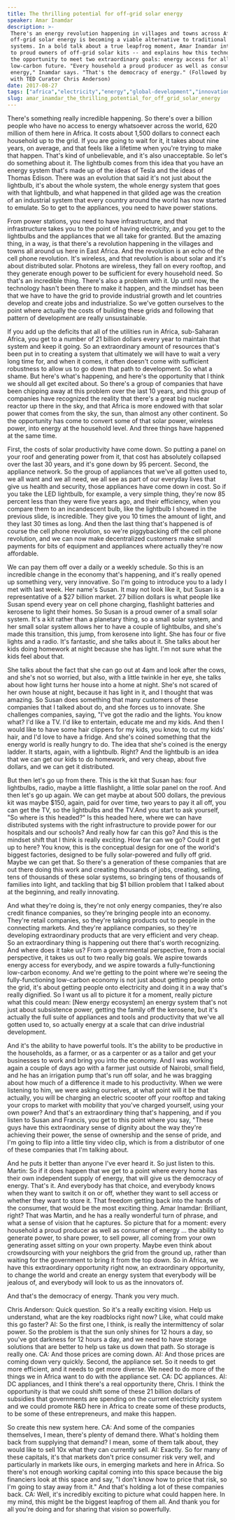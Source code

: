 ```yaml
---
title: The thrilling potential for off-grid solar energy
speaker: Amar Inamdar
description: >-
 There's an energy revolution happening in villages and towns across Africa --
 off-grid solar energy is becoming a viable alternative to traditional electricity
 systems. In a bold talk about a true leapfrog moment, Amar Inamdar introduces us
 to proud owners of off-grid solar kits -- and explains how this technology has
 the opportunity to meet two extraordinary goals: energy access for all and a
 low-carbon future. "Every household a proud producer as well as consumer of
 energy," Inamdar says. "That's the democracy of energy." (Followed by a brief Q&A
 with TED Curator Chris Anderson)
date: 2017-08-27
tags: ["africa","electricity","energy","global-development","innovation","potential","society","sustainability","technology"]
slug: amar_inamdar_the_thrilling_potential_for_off_grid_solar_energy
---
```


There's something really incredible happening. So there's over a billion people who have
no access to energy whatsoever across the world, 620 million of them here in Africa. It
costs about 1,500 dollars to connect each household up to the grid. If you are going to
wait for it, it takes about nine years, on average, and that feels like a lifetime when
you're trying to make that happen. That's kind of unbelievable, and it's also
unacceptable. So let's do something about it. The lightbulb comes from this idea that you
have an energy system that's made up of the ideas of Tesla and the ideas of Thomas Edison.
There was an evolution that said it's not just about the lightbulb, it's about the whole
system, the whole energy system that goes with that lightbulb, and what happened in that
gilded age was the creation of an industrial system that every country around the world
has now started to emulate. So to get to the appliances, you need to have power
stations.

From power stations, you need to have infrastructure, and that infrastructure takes you to
the point of having electricity, and you get to the lightbulbs and the appliances that we
all take for granted. But the amazing thing, in a way, is that there's a revolution
happening in the villages and towns all around us here in East Africa. And the revolution
is an echo of the cell phone revolution. It's wireless, and that revolution is about solar
and it's about distributed solar. Photons are wireless, they fall on every rooftop, and
they generate enough power to be sufficient for every household need. So that's an
incredible thing. There's also a problem with it. Up until now, the technology hasn't been
there to make it happen, and the mindset has been that we have to have the grid to provide
industrial growth and let countries develop and create jobs and industrialize. So we've
gotten ourselves to the point where actually the costs of building these grids and
following that pattern of development are really unsustainable.

If you add up the deficits that all of the utilities run in Africa, sub-Saharan Africa,
you get to a number of 21 billion dollars every year to maintain that system and keep it
going. So an extraordinary amount of resources that's been put in to creating a system
that ultimately we will have to wait a very long time for, and when it comes, it often
doesn't come with sufficient robustness to allow us to go down that path to development.
So what a shame. But here's what's happening, and here's the opportunity that I think we
should all get excited about. So there's a group of companies that have been chipping away
at this problem over the last 10 years, and this group of companies have recognized the
reality that there's a great big nuclear reactor up there in the sky, and that Africa is
more endowed with that solar power that comes from the sky, the sun, than almost any other
continent. So the opportunity has come to convert some of that solar power, wireless
power, into energy at the household level. And three things have happened at the same
time.

First, the costs of solar productivity have come down. So putting a panel on your roof and
generating power from it, that cost has absolutely collapsed over the last 30 years, and
it's gone down by 95 percent. Second, the appliance network. So the group of appliances
that we've all gotten used to, we all want and we all need, we all see as part of our
everyday lives that give us health and security, those appliances have come down in cost.
So if you take the LED lightbulb, for example, a very simple thing, they're now 85 percent
less than they were five years ago, and their efficiency, when you compare them to an
incandescent bulb, like the lightbulb I showed in the previous slide, is incredible. They
give you 10 times the amount of light, and they last 30 times as long. And then the last
thing that's happened is of course the cell phone revolution, so we're piggybacking off
the cell phone revolution, and we can now make decentralized customers make small payments
for bits of equipment and appliances where actually they're now affordable.

We can pay them off over a daily or a weekly schedule. So this is an incredible change in
the economy that's happening, and it's really opened up something very, very innovative. So
I'm going to introduce you to a lady I met with last week. Her name's Susan. It may not
look like it, but Susan is a representative of a $27 billion market. 27 billion dollars is
what people like Susan spend every year on cell phone charging, flashlight batteries and
kerosene to light their homes. So Susan is a proud owner of a small solar system. It's a
kit rather than a planetary thing, so a small solar system, and her small solar system
allows her to have a couple of lightbulbs, and she's made this transition, this jump, from
kerosene into light. She has four or five lights and a radio. It's fantastic, and she
talks about it. She talks about her kids doing homework at night because she has light.
I'm not sure what the kids feel about that.

She talks about the fact that she can go out at 4am and look after the cows, and she's not
so worried, but also, with a little twinkle in her eye, she talks about how light turns
her house into a home at night. She's not scared of her own house at night, because it has
light in it, and I thought that was amazing. So Susan does something that many customers of
these companies that I talked about do, and she forces us to innovate. She challenges
companies, saying, "I've got the radio and the lights. You know what? I'd like a TV. I'd
like to entertain, educate me and my kids. And then I would like to have some hair
clippers for my kids, you know, to cut my kids' hair, and I'd love to have a fridge. And
she's coined something that the energy world is really hungry to do. The idea that she's
coined is the energy ladder. It starts, again, with a lightbulb. Right? And the lightbulb
is an idea that we can get our kids to do homework, and very cheap, about five dollars,
and we can get it distributed.

But then let's go up from there. This is the kit that Susan has: four lightbulbs, radio,
maybe a little flashlight, a little solar panel on the roof. And then let's go up again.
We can get maybe at about 500 dollars, the previous kit was maybe $150, again, paid for
over time, two years to pay it all off, you can get the TV, so the lightbulbs and the
TV.And you start to ask yourself, "So where is this headed?" Is this headed here, where we
can have distributed systems with the right infrastructure to provide power for our
hospitals and our schools? And really how far can this go? And this is the mindset shift
that I think is really exciting. How far can we go? Could it get up to here? You know,
this is the conceptual design for one of the world's biggest factories, designed to be
fully solar-powered and fully off grid. Maybe we can get that. So there's a generation of
these companies that are out there doing this work and creating thousands of jobs,
creating, selling, tens of thousands of these solar systems, so bringing tens of thousands
of families into light, and tackling that big $1 billion problem that I talked about at
the beginning, and really innovating.

And what they're doing is, they're not only energy companies, they're also credit finance
companies, so they're bringing people into an economy. They're retail companies, so
they're taking products out to people in the connecting markets. And they're appliance
companies, so they're developing extraordinary products that are very efficient and very
cheap. So an extraordinary thing is happening out there that's worth recognizing. And where
does it take us? From a governmental perspective, from a social perspective, it takes us
out to two really big goals. We aspire towards energy access for everybody, and we aspire
towards a fully-functioning low-carbon economy. And we're getting to the point where we're
seeing the fully-functioning low-carbon economy is not just about getting people onto the
grid, it's about getting people onto electricity and doing it in a way that's really
dignified. So I want us all to picture it for a moment, really picture what this could
mean: [New energy ecosystem] an energy system that's not just about subsistence power,
getting the family off the kerosene, but it's actually the full suite of appliances and
tools and productivity that we've all gotten used to, so actually energy at a scale that
can drive industrial development.

And it's the ability to have powerful tools. It's the ability to be productive in the
households, as a farmer, or as a carpenter or as a tailor and get your businesses to work
and bring you into the economy. And I was working again a couple of days ago with a farmer
just outside of Nairobi, small field, and he has an irrigation pump that's run off solar,
and he was bragging about how much of a difference it made to his productivity. When we
were listening to him, we were asking ourselves, at what point will it be that actually,
you will be charging an electric scooter off your rooftop and taking your crops to market
with mobility that you've charged yourself, using your own power? And that's an
extraordinary thing that's happening, and if you listen to Susan and Francis, you get to
this point where you say, "These guys have this extraordinary sense of dignity about the
way they're achieving their power, the sense of ownership and the sense of pride, and I'm
going to flip into a little tiny video clip, which is from a distributor of one of these
companies that I'm talking about.

And he puts it better than anyone I've ever heard it. So just listen to this. Martin: So if
it does happen that we get to a point where every home has their own independent supply of
energy, that will give us the democracy of energy. That's it. And everybody has that
choice, and everybody knows when they want to switch it on or off, whether they want to
sell access or whether they want to store it. That freedom getting back into the hands of
the consumer, that would be the most exciting thing. Amar Inamdar: Brilliant, right? That
was Martin, and he has a really wonderful turn of phrase, and what a sense of vision that
he captures. So picture that for a moment: every household a proud producer as well as
consumer of energy ... the ability to generate power, to share power, to sell power, all
coming from your own generating asset sitting on your own property. Maybe even think about
crowdsourcing with your neighbors the grid from the ground up, rather than waiting for the
government to bring it from the top down. So in Africa, we have this extraordinary
opportunity right now, an extraordinary opportunity, to change the world and create an
energy system that everybody will be jealous of, and everybody will look to us as the
innovators of.

And that's the democracy of energy. Thank you very much.

Chris Anderson: Quick question. So it's a really exciting vision. Help us understand, what
are the key roadblocks right now? Like, what could make this go faster? AI: So the first
one, I think, is really the intermittency of solar power. So the problem is that the sun
only shines for 12 hours a day, so you've got darkness for 12 hours a day, and we need to
have storage solutions that are better to help us take us down that path. So storage is
really one. CA: And those prices are coming down. AI: And those prices are coming down very
quickly. Second, the appliance set. So it needs to get more efficient, and it needs to get
more diverse. We need to do more of the things we in Africa want to do with the appliance
set. CA: DC appliances. AI: DC appliances, and I think there's a real opportunity there,
Chris. I think the opportunity is that we could shift some of these 21 billion dollars of
subsidies that governments are spending on the current electricity system and we could
promote R&D here in Africa to create some of these products, to be some of these
entrepreneurs, and make this happen.

So create this new system here. CA: And some of the companies themselves, I mean, there's
plenty of demand there. What's holding them back from supplying that demand? I mean, some
of them talk about, they would like to sell 10x what they can currently sell. AI: Exactly.
So for many of these capitals, it's that markets don't price consumer risk very well, and
particularly in markets like ours, in emerging markets and here in Africa. So there's not
enough working capital coming into this space because the big financiers look at this
space and say, "I don't know how to price that risk, so I'm going to stay away from it."
And that's holding a lot of these companies back. CA: Well, it's incredibly exciting to
picture what could happen here. In my mind, this might be the biggest leapfrog of them
all. And thank you for all you're doing and for sharing that vision so
powerfully.

<!--
ad_duration=3.33
comment_count=54
event="TEDGlobal 2017"
external_start_time=0
intro_duration=11.82
is_subtitle_required="False"
is_talk_featured="True"
language="en"
language_swap="False"
native_language="en"
number_of_related_talks=6
number_of_speakers=1
number_of_subtitled_videos=16
number_of_tags=9
number_of_talk_download_languages=16
number_of_talk_more_resources=0
number_of_talk_recommendations=0
number_of_talks_take_actions=0
post_ad_duration=0.83
published_timestamp="2018-01-26 15:57:43"
recording_date="2017-08-27"
speaker_description="Investor, entrepreneur"
speaker_is_published=1
speaker_name="Amar Inamdar"
talk_name="The thrilling potential for off-grid solar energy"
talks_tags=["africa","electricity","energy","global-development","innovation","potential","society","sustainability","technology"]
url_audio="https://download.ted.com/talks/AmarInamdar_2017G.mp3?apikey=acme-roadrunner"
url_photo_speaker="https://pe.tedcdn.com/images/ted/b226ef9cb6e468c8c2fbaa20971d0b7d3166ff5e_254x191.jpg"
url_photo_talk="https://s3.amazonaws.com/talkstar-photos/uploads/d96c206a-d445-4f4f-a000-b10285233545/AmarInamdar_2017G-embed.jpg"
url_webpage="https://www.ted.com/talks/amar_inamdar_the_thrilling_potential_for_off_grid_solar_energy"
video_type_name="TED Stage Talk"
-->